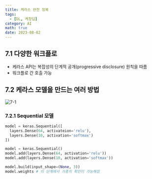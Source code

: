 ```yaml
---
title: 케라스 완전 정복
tags:
  - [DL, 케창딥]
category: AI
math: true
date: 2023-08-02
---
```


## 7.1 다양한 워크플로

- 케라스 API는 복잡성의 단계적 공개(progressive disclosure) 원칙을 따름
- 워크플로 간 호출 가능



## 7.2 케라스 모델을 만드는 여러 방법

![7-1](https://github.com/rurube/rurube.github.io/assets/81694385/5c092963-641c-4618-b99b-1d5479e68640)

### 7.2.1 Sequential 모델

```python
model = keras.Sequential([
  layers.Dense(64, activateion='relu'),
  layers.Dense(10, activation='softmax')
])
```

```python
model = keras.Sequential()
model.add(layers.Dense(64, activation='relu'))
model.add(layers.Dense(10, activation='softmax'))
```

```python
model.build(input_shape=(None, 3))
model.weights # 이 단계에서 가중치 확인이 가능해짐
```

